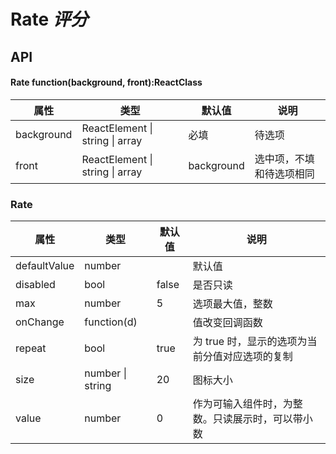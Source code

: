 # Rate *评分*

<example />

## API

#### Rate function(background, front):ReactClass

| 属性 | 类型 | 默认值 | 说明 |
| --- | --- | --- | --- |
| background | ReactElement \| string \| array | 必填 | 待选项 |
| front | ReactElement \| string \| array | background | 选中项，不填和待选项相同 |

### Rate

| 属性 | 类型 | 默认值 | 说明 |
| --- | --- | --- | --- |
| defaultValue | number | | 默认值 |
| disabled | bool | false | 是否只读 |
| max | number | 5 | 选项最大值，整数 |
| onChange | function(d) | | 值改变回调函数 |
| repeat | bool | true | 为 true 时，显示的选项为当前分值对应选项的复制 |
| size | number \| string | 20 | 图标大小 |
| value | number | 0 | 作为可输入组件时，为整数。只读展示时，可以带小数 |